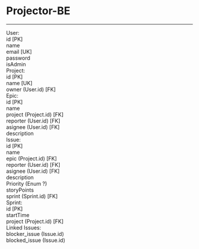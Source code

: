 # Projector-BE
----
User:  
    id      [PK]  
    name  
    email   [UK]  
    password  
    isAdmin  
Project:  
    id                  [PK]  
    name                [UK]  
    owner (User.id)     [FK]  
Epic:  
    id                      [PK]  
    name  
    project (Project.id)    [FK]  
    reporter (User.id)      [FK]  
    asignee (User.id)       [FK]  
    description  
Issue:  
    id                      [PK]  
    name  
    epic (Project.id)       [FK]  
    reporter (User.id)      [FK]  
    asignee (User.id)       [FK]  
    description  
    Priority    (Enum ?)  
    storyPoints  
    sprint (Sprint.id)      [FK]  
Sprint:  
    id                      [PK]  
    startTime  
    project (Project.id)    [FK]  
Linked Issues:  
    blocker_issue (Issue.id)  
    blocked_issue (Issue.id)  
